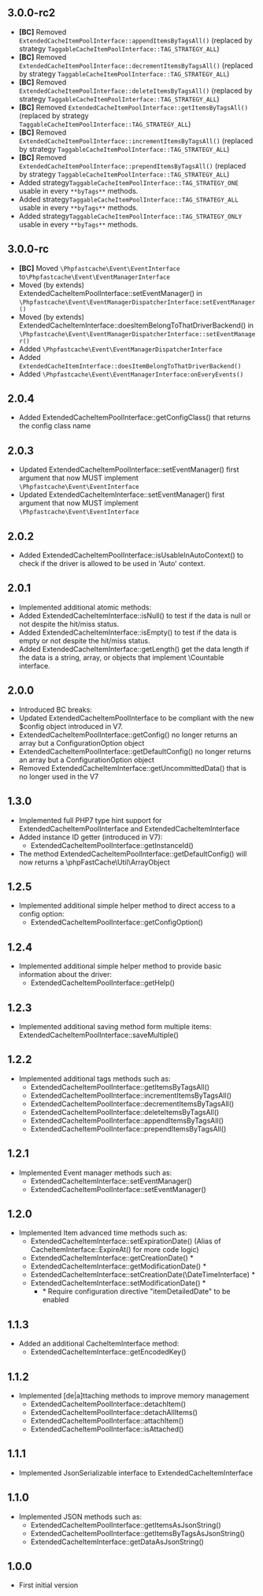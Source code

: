 ## 3.0.0-rc2
- **[BC]** Removed `ExtendedCacheItemPoolInterface::appendItemsByTagsAll()` (replaced by strategy `TaggableCacheItemPoolInterface::TAG_STRATEGY_ALL`)
- **[BC]** Removed `ExtendedCacheItemPoolInterface::decrementItemsByTagsAll()` (replaced by strategy `TaggableCacheItemPoolInterface::TAG_STRATEGY_ALL`)
- **[BC]** Removed `ExtendedCacheItemPoolInterface::deleteItemsByTagsAll()` (replaced by strategy `TaggableCacheItemPoolInterface::TAG_STRATEGY_ALL`)
- **[BC]** Removed `ExtendedCacheItemPoolInterface::getItemsByTagsAll()` (replaced by strategy `TaggableCacheItemPoolInterface::TAG_STRATEGY_ALL`)
- **[BC]** Removed `ExtendedCacheItemPoolInterface::incrementItemsByTagsAll()` (replaced by strategy `TaggableCacheItemPoolInterface::TAG_STRATEGY_ALL`)
- **[BC]** Removed `ExtendedCacheItemPoolInterface::prependItemsByTagsAll()` (replaced by strategy `TaggableCacheItemPoolInterface::TAG_STRATEGY_ALL`)
- Added strategy`TaggableCacheItemPoolInterface::TAG_STRATEGY_ONE` usable in every `**byTags**` methods.
- Added strategy`TaggableCacheItemPoolInterface::TAG_STRATEGY_ALL` usable in every `**byTags**` methods.
- Added strategy`TaggableCacheItemPoolInterface::TAG_STRATEGY_ONLY` usable in every `**byTags**` methods.

## 3.0.0-rc
- **[BC]** Moved `\Phpfastcache\Event\EventInterface` to`\Phpfastcache\Event\EventManagerInterface`
- Moved (by extends) ExtendedCacheItemPoolInterface::setEventManager() in `\Phpfastcache\Event\EventManagerDispatcherInterface:setEventManager()`
- Moved (by extends) ExtendedCacheItemInterface::doesItemBelongToThatDriverBackend() in `\Phpfastcache\Event\EventManagerDispatcherInterface::setEventManager()`
- Added `\Phpfastcache\Event\EventManagerDispatcherInterface`
- Added `ExtendedCacheItemInterface::doesItemBelongToThatDriverBackend()`
- Added `\Phpfastcache\Event\EventManagerInterface:onEveryEvents()`

## 2.0.4
- Added ExtendedCacheItemPoolInterface::getConfigClass() that returns the config class name

## 2.0.3
- Updated ExtendedCacheItemPoolInterface::setEventManager() first argument that now MUST implement `\Phpfastcache\Event\EventInterface`
- Updated ExtendedCacheItemInterface::setEventManager() first argument that now MUST implement `\Phpfastcache\Event\EventInterface`

## 2.0.2
- Added ExtendedCacheItemPoolInterface::isUsableInAutoContext() to check if the driver is allowed to be used in 'Auto' context.

## 2.0.1
- Implemented additional atomic methods:
- Added ExtendedCacheItemInterface::isNull() to test if the data is null or not despite the hit/miss status.
- Added ExtendedCacheItemInterface::isEmpty() to test if the data is empty or not despite the hit/miss status.
- Added ExtendedCacheItemInterface::getLength() get the data length if the data is a string, array, or objects that implement \Countable interface.

## 2.0.0
- Introduced BC breaks:
- Updated ExtendedCacheItemPoolInterface to be compliant with the new \$config object introduced in V7.
- ExtendedCacheItemPoolInterface::getConfig() no longer returns an array but a ConfigurationOption object
- ExtendedCacheItemPoolInterface::getDefaultConfig() no longer returns an array but a ConfigurationOption object
- Removed ExtendedCacheItemInterface::getUncommittedData() that is no longer used in the V7

## 1.3.0
- Implemented full PHP7 type hint support for ExtendedCacheItemPoolInterface and ExtendedCacheItemInterface
- Added instance ID getter (introduced in V7):
  - ExtendedCacheItemPoolInterface::getInstanceId()
- The method ExtendedCacheItemPoolInterface::getDefaultConfig() will now returns a \phpFastCache\Util\ArrayObject

## 1.2.5
- Implemented additional simple helper method to direct access to a config option:
  - ExtendedCacheItemPoolInterface::getConfigOption()

## 1.2.4
- Implemented additional simple helper method to provide basic information about the driver:
  - ExtendedCacheItemPoolInterface::getHelp()

## 1.2.3
- Implemented additional saving method form multiple items:
   ExtendedCacheItemPoolInterface::saveMultiple()

## 1.2.2
- Implemented additional tags methods such as:
  - ExtendedCacheItemPoolInterface::getItemsByTagsAll()
  - ExtendedCacheItemPoolInterface::incrementItemsByTagsAll()
  - ExtendedCacheItemPoolInterface::decrementItemsByTagsAll()
  - ExtendedCacheItemPoolInterface::deleteItemsByTagsAll()
  - ExtendedCacheItemPoolInterface::appendItemsByTagsAll()
  - ExtendedCacheItemPoolInterface::prependItemsByTagsAll()

## 1.2.1
- Implemented Event manager methods such as:
  - ExtendedCacheItemInterface::setEventManager()
  - ExtendedCacheItemPoolInterface::setEventManager()

## 1.2.0
- Implemented Item advanced time methods such as:
  - ExtendedCacheItemInterface::setExpirationDate() (Alias of CacheItemInterface::ExpireAt() for more code logic)
  - ExtendedCacheItemInterface::getCreationDate() * 
  - ExtendedCacheItemInterface::getModificationDate() *
  - ExtendedCacheItemInterface::setCreationDate(\DateTimeInterface) *
  - ExtendedCacheItemInterface::setModificationDate() *
    - \* Require configuration directive "itemDetailedDate" to be enabled

## 1.1.3
- Added an additional CacheItemInterface method:
  - ExtendedCacheItemInterface::getEncodedKey()

## 1.1.2
- Implemented [de|a]ttaching methods to improve memory management
  - ExtendedCacheItemPoolInterface::detachItem()
  - ExtendedCacheItemPoolInterface::detachAllItems()
  - ExtendedCacheItemPoolInterface::attachItem()
  - ExtendedCacheItemPoolInterface::isAttached()

## 1.1.1
- Implemented JsonSerializable interface to ExtendedCacheItemInterface

## 1.1.0
- Implemented JSON methods such as:
  - ExtendedCacheItemPoolInterface::getItemsAsJsonString()
  - ExtendedCacheItemPoolInterface::getItemsByTagsAsJsonString()
  - ExtendedCacheItemInterface::getDataAsJsonString()

## 1.0.0
- First initial version